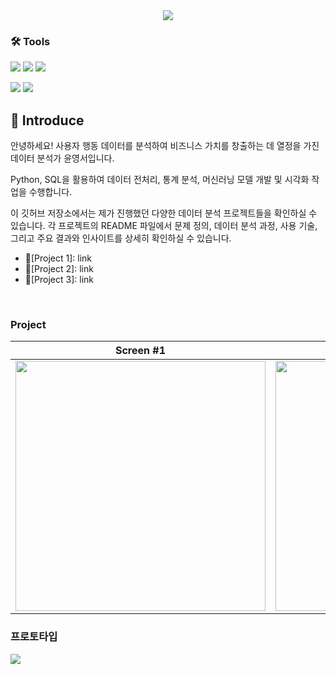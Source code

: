 <div align="center">

<!-- logo -->
<img src="https://capsule-render.vercel.app/api?type=waving&color=auto&height=300&section=header&text=Youngseo's%20Github&fontSize=73&animation=fadeIn&fontAlignY=38"/>

</div> 

### 🛠️ Tools

<img src="https://img.shields.io/badge/mysql-%234479A1.svg?&style=for-the-badge&logo=mysql&logoColor=white" /> <img src="https://img.shields.io/badge/python-%233776AB.svg?&style=for-the-badge&logo=python&logoColor=white" /> <img src="https://img.shields.io/badge/tableau-%23E97627.svg?&style=for-the-badge&logo=tableau&logoColor=white" />

<img src="https://img.shields.io/badge/github-%23181717.svg?&style=for-the-badge&logo=github&logoColor=white" /> <img src="https://img.shields.io/badge/notion-%23000000.svg?&style=for-the-badge&logo=notion&logoColor=white" />

## 📝 Introduce
안녕하세요! 사용자 행동 데이터를 분석하여 비즈니스 가치를 창출하는 데 열정을 가진 데이터 분석가 윤영서입니다.

Python, SQL을 활용하여 데이터 전처리, 통계 분석, 머신러닝 모델 개발 및 시각화 작업을 수행합니다.

이 깃허브 저장소에서는 제가 진행했던 다양한 데이터 분석 프로젝트들을 확인하실 수 있습니다.
각 프로젝트의 README 파일에서 문제 정의, 데이터 분석 과정, 사용 기술, 그리고 주요 결과와 인사이트를 상세히 확인하실 수 있습니다.

- 🚧[Project 1]: link
- 🚧[Project 2]: link
- 🚧[Project 3]: link

<br />

### Project
|Screen #1|Screen #2|
|:---:|:---:|
|<img src="https://user-images.githubusercontent.com/80824750/208456048-acbf44a8-cd71-4132-b35a-500047adbe1c.gif" width="400"/>|<img src="https://user-images.githubusercontent.com/80824750/208456234-fb5fe434-aa65-4d7a-b955-89098d5bbe0b.gif" width="400"/>|

### 프로토타입
<img src="https://user-images.githubusercontent.com/80824750/208454673-0449e49c-57c6-4a6b-86cf-66c5b1e623dc.png">

<br />

